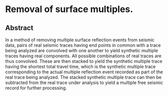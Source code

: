 # Removal of surface multiples.

## Abstract
In a method of removing multiple surface reflection events from seismic data, pairs of real seismic traces having end points in common with a trace being analyzed are convolved with one another to yield synthetic multiple traces having real components. All possible combinations of real traces are thus convolved. These are then stacked to yield the synthetic multiple trace having the shortest total travel time, which is the synthetic multiple trace corresponding to the actual multiple reflection event recorded as part of the real trace being analyzed. The stacked synthetic multiple trace can then be subtracted from the real trace under analysis to yield a multiple free seismic record for further processing.